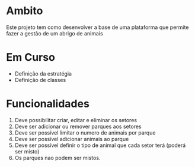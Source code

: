 # Ambito
Este projeto tem como desenvolver a base de uma plataforma que permite fazer a gestão de um abrigo de animais

# Em Curso
* Definição da estratégia
* Definição de classes


# Funcionalidades
1. Deve possibilitar criar, editar e eliminar os setores
2. Deve ser adicionar ou remover parques aos setores
3. Deve ser possível limitar o numero de animais por parque
4. Deve ser possível adicionar animais ao parque
5. Deve ser possível definir o tipo de animal que cada setor terá (poderá ser misto)
6. Os parques nao podem ser mistos.
